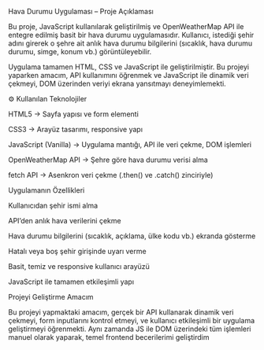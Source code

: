 Hava Durumu Uygulaması – Proje Açıklaması 


Bu proje, JavaScript kullanılarak geliştirilmiş ve OpenWeatherMap API ile entegre edilmiş basit bir hava durumu uygulamasıdır. Kullanıcı, istediği şehir adını girerek o şehre ait anlık hava durumu bilgilerini (sıcaklık, hava durumu durumu, simge, konum vb.) görüntüleyebilir.

Uygulama tamamen HTML, CSS ve JavaScript ile geliştirilmiştir. Bu projeyi yaparken amacım, API kullanımını öğrenmek ve JavaScript ile dinamik veri çekmeyi, DOM üzerinden veriyi ekrana yansıtmayı deneyimlemekti.

⚙ Kullanılan Teknolojiler

HTML5 → Sayfa yapısı ve form elementi

CSS3 → Arayüz tasarımı, responsive yapı

JavaScript (Vanilla) → Uygulama mantığı, API ile veri çekme, DOM işlemleri

OpenWeatherMap API → Şehre göre hava durumu verisi alma

fetch API → Asenkron veri çekme (.then() ve .catch() zinciriyle)

 Uygulamanın Özellikleri

Kullanıcıdan şehir ismi alma

API’den anlık hava verilerini çekme

Hava durumu bilgilerini (sıcaklık, açıklama, ülke kodu vb.) ekranda gösterme

Hatalı veya boş şehir girişinde uyarı verme

Basit, temiz ve responsive kullanıcı arayüzü

JavaScript ile tamamen etkileşimli yapı



 Projeyi Geliştirme Amacım

Bu projeyi yapmaktaki amacım, gerçek bir API kullanarak dinamik veri çekmeyi, form inputlarını kontrol etmeyi, ve kullanıcı etkileşimli bir uygulama geliştirmeyi öğrenmekti. Aynı zamanda JS ile DOM üzerindeki tüm işlemleri manuel olarak yaparak, temel frontend becerilerimi geliştirdim



